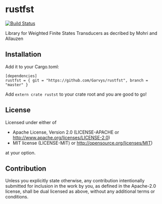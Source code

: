 # rustfst

[![Build Status](https://travis-ci.com/Garvys/rustfst.svg?branch=master)](https://travis-ci.com/Garvys/rustfst)

Library for Weighted Finite States Transducers as decribed by Mohri and Allauzen

## Installation

Add it to your Cargo.toml:

```
[dependencies]
rustfst = { git = "https://github.com/Garvys/rustfst", branch = "master" }
```

Add `extern crate rustst` to your crate root and you are good to go!

## License
   
Licensed under either of
- Apache License, Version 2.0 (LICENSE-APACHE or http://www.apache.org/licenses/LICENSE-2.0)
- MIT license (LICENSE-MIT) or http://opensource.org/licenses/MIT)

at your option.

## Contribution

Unless you explicitly state otherwise, any contribution intentionally submitted for inclusion in the work by you, as defined in the Apache-2.0 license, shall be dual licensed as above, without any additional terms or conditions.